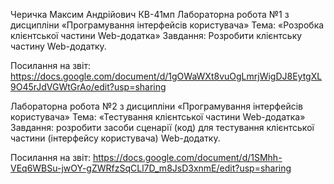 Черичка Максим Андрійович КВ-41мп Лабораторна робота №1 з дисципліни «Програмування інтерфейсів користувача» Тема: «Розробка клієнтської частини Web-додатка» Завдання: Розробити клієнтську частину Web-додатку.

Посилання на звіт: https://docs.google.com/document/d/1gOWaWXt8vuOgLmrjWigDJ8EytgXL9O45rJdVGWtGrAo/edit?usp=sharing

Лабораторна робота №2 з дисципліни «Програмування інтерфейсів користувача»
Тема: «Тестування клієнтської частини Web-додатка»
Завдання: розробити засоби сценарії (код) для тестування клієнтської частини (інтерфейсу користувача) Web-додатку.

Посилання на звіт: https://docs.google.com/document/d/1SMhh-VEq6WBSu-jwOY-gZWRfzSqCLl7D_m8JsD3xnmE/edit?usp=sharing
